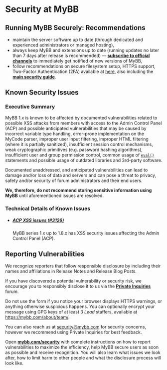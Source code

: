 # Security at MyBB

## Running MyBB Securely: Recommendations

- maintain the server software up to date (through dedicated and experienced administrators or managed hosting),
- always keep MyBB and extensions up to date (running updates no later than 7 days after release is recommended) &mdash; [**subscribe to official channels**](https://mybb.com/download/verifying/#latest-version-information) to immediately get notified of new versions of MyBB,
- follow recommendations on secure filesystem setup, HTTPS support, Two-Factor Authentication (2FA) available at [here](https://docs.mybb.com/1.8/administration/security/), also including the [**main security guide**](https://docs.mybb.com/1.8/administration/security/protection/).

## Known Security Issues

### Executive Summary
MyBB 1.x is known to be affected by documented vulnerabilities related to possible XSS attacks from members with access to the Admin Control Panel (ACP) and possible anticipated vulnerabilities that may be caused by incorrect variable type handling, error-prone implementation on the MyCode parser, improper user input filtering, improper HTML filtering (where it is partially sanitized), insufficient session control mechanisms, weak cryptographic primitives (e.g. password hashing algorithms), insufficient user and group permission control, common usage of [`eval()`](https://secure.php.net/eval) statements and possible usage of outdated libraries and 3rd-party software.

Documented unaddressed, and anticipated vulnerabilities can lead to damage and/or loss of data and servers and can pose a threat to privacy, safety and/or security of forum administrators and their end users.

**We, therefore, do not recommend storing sensitive information using MyBB** until aforementioned issues are resolved.

### Technical Details of Known Issues
- ##### [ACP XSS issues (#3126)](https://github.com/mybb/mybb/issues/3126)
  MyBB series 1.x up to 1.8.x has XSS security issues affecting the Admin Control Panel (ACP).

## Reporting Vulnerabilities

We recognize reporters that follow responsible disclosure by including their names and affiliations in Release Notes and Release Blog Posts.

If you have discovered a potential vulnerability or security risk, we encourage you to responsibly disclose it to us via the [**Private Inquiries**](https://community.mybb.com/forum-135.html) forum.

Do not use the form if you notice your browser displays HTTPS warnings, or anything otherwise suspicious happens. You can optionally encrypt your message using GPG keys of at least 3 _Lead_ staffers, available at https://mybb.com/about/team/.

You can also reach us at security@mybb.com for security concerns, however we recommend using Private Inquiries for best feedback.

Open [**mybb.com/security**](https://mybb.com/get-involved/security/#composing-a-good-report) with complete instructions on how to report vulnerabilities to maximize the efficiency, help MyBB secure users as soon as possible and receive recognition. You will also learn what issues we look after, how to limit harm to other people and what the disclosure process will look like.
